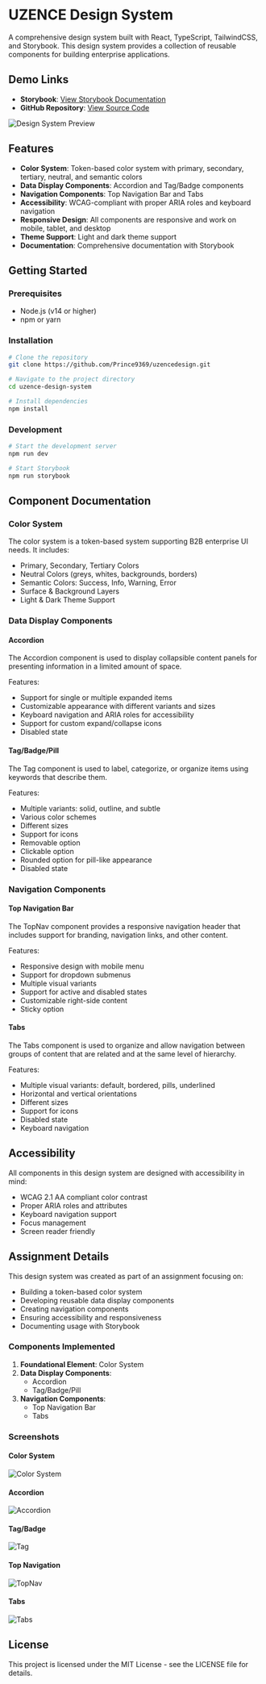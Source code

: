 # UZENCE Design System

A comprehensive design system built with React, TypeScript, TailwindCSS, and Storybook. This design system provides a collection of reusable components for building enterprise applications.

## Demo Links

- **Storybook**: [View Storybook Documentation](https://your-storybook-url-here.com)
- **GitHub Repository**: [View Source Code](https://github.com/Prince9369/uzencedesign)

![Design System Preview](./screenshots/preview.png)

## Features

- **Color System**: Token-based color system with primary, secondary, tertiary, neutral, and semantic colors
- **Data Display Components**: Accordion and Tag/Badge components
- **Navigation Components**: Top Navigation Bar and Tabs
- **Accessibility**: WCAG-compliant with proper ARIA roles and keyboard navigation
- **Responsive Design**: All components are responsive and work on mobile, tablet, and desktop
- **Theme Support**: Light and dark theme support
- **Documentation**: Comprehensive documentation with Storybook

## Getting Started

### Prerequisites

- Node.js (v14 or higher)
- npm or yarn

### Installation

```bash
# Clone the repository
git clone https://github.com/Prince9369/uzencedesign.git

# Navigate to the project directory
cd uzence-design-system

# Install dependencies
npm install
```

### Development

```bash
# Start the development server
npm run dev

# Start Storybook
npm run storybook
```

## Component Documentation

### Color System

The color system is a token-based system supporting B2B enterprise UI needs. It includes:

- Primary, Secondary, Tertiary Colors
- Neutral Colors (greys, whites, backgrounds, borders)
- Semantic Colors: Success, Info, Warning, Error
- Surface & Background Layers
- Light & Dark Theme Support

### Data Display Components

#### Accordion

The Accordion component is used to display collapsible content panels for presenting information in a limited amount of space.

Features:
- Support for single or multiple expanded items
- Customizable appearance with different variants and sizes
- Keyboard navigation and ARIA roles for accessibility
- Support for custom expand/collapse icons
- Disabled state

#### Tag/Badge/Pill

The Tag component is used to label, categorize, or organize items using keywords that describe them.

Features:
- Multiple variants: solid, outline, and subtle
- Various color schemes
- Different sizes
- Support for icons
- Removable option
- Clickable option
- Rounded option for pill-like appearance
- Disabled state

### Navigation Components

#### Top Navigation Bar

The TopNav component provides a responsive navigation header that includes support for branding, navigation links, and other content.

Features:
- Responsive design with mobile menu
- Support for dropdown submenus
- Multiple visual variants
- Support for active and disabled states
- Customizable right-side content
- Sticky option

#### Tabs

The Tabs component is used to organize and allow navigation between groups of content that are related and at the same level of hierarchy.

Features:
- Multiple visual variants: default, bordered, pills, underlined
- Horizontal and vertical orientations
- Different sizes
- Support for icons
- Disabled state
- Keyboard navigation

## Accessibility

All components in this design system are designed with accessibility in mind:

- WCAG 2.1 AA compliant color contrast
- Proper ARIA roles and attributes
- Keyboard navigation support
- Focus management
- Screen reader friendly

## Assignment Details

This design system was created as part of an assignment focusing on:

- Building a token-based color system
- Developing reusable data display components
- Creating navigation components
- Ensuring accessibility and responsiveness
- Documenting usage with Storybook

### Components Implemented

1. **Foundational Element**: Color System
2. **Data Display Components**:
   - Accordion
   - Tag/Badge/Pill
3. **Navigation Components**:
   - Top Navigation Bar
   - Tabs

### Screenshots

#### Color System
![Color System](./screenshots/color-system.png)

#### Accordion
![Accordion](./screenshots/accordion.gif)

#### Tag/Badge
![Tag](./screenshots/tag.png)

#### Top Navigation
![TopNav](./screenshots/topnav.gif)

#### Tabs
![Tabs](./screenshots/tabs.gif)

## License

This project is licensed under the MIT License - see the LICENSE file for details.